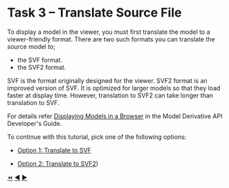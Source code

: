 # Task 3 – Translate Source File

To display a model in the viewer, you must first translate the model to a viewer-friendly format. There are two such formats you can translate the source model to; 
- the SVF format. 
- the SVF2 format. 

SVF is the format originally designed for the viewer. SVF2 format is an improved version of SVF. It is optimized for larger models so that they load faster at display time. However, translation to SVF2 can take longer than translation to SVF.

For details refer [Displaying Models in a Browser](https://forge.autodesk.com) in the Model Derivative API Developer's Guide.

To continue with this tutorial, pick one of the following options:

- [Option 1: Translate to SVF](task-3_option_1.md)

- [Option 2: Translate to SVF2](task-3_option_2.md))


[:rewind:](../readme.md "readme.md") [:arrow_backward:](task-2.md "Previous task") [:arrow_forward:](task-3_option_1.md "Next task")
